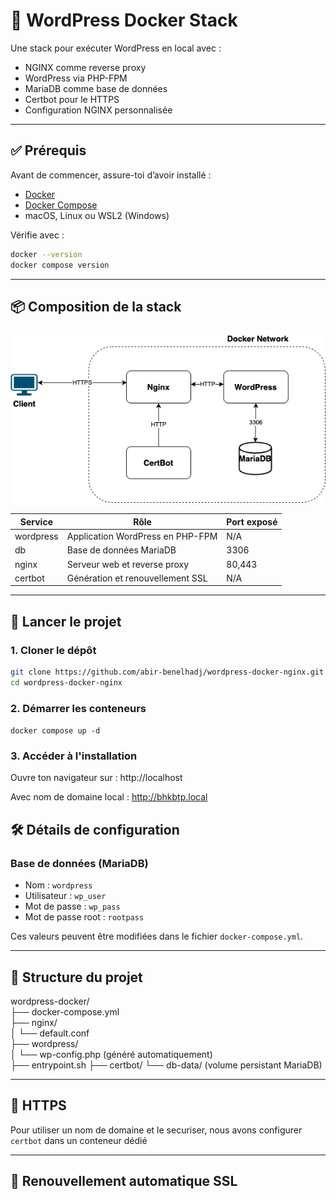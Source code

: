 # 🐳 WordPress Docker Stack

Une stack pour exécuter WordPress en local avec :

- NGINX comme reverse proxy  
- WordPress via PHP-FPM  
- MariaDB comme base de données 
- Certbot pour le HTTPS 
- Configuration NGINX personnalisée

---

## ✅ Prérequis

Avant de commencer, assure-toi d’avoir installé :

- [Docker](https://docs.docker.com/get-docker/)
- [Docker Compose](https://docs.docker.com/compose/install/)
- macOS, Linux ou WSL2 (Windows)

Vérifie avec :

```bash
docker --version
docker compose version
```

---

## 📦 Composition de la stack

![Architecture de la stack](./architecture.png)

| Service     | Rôle                                  | Port exposé |
|-------------|---------------------------------------|-------------|
| wordpress   | Application WordPress en PHP-FPM      | N/A         |
| db          | Base de données MariaDB               | 3306        |
| nginx       | Serveur web et reverse proxy          | 80,443      |
| certbot	  | Génération et renouvellement SSL	  | N/A         |
---

## 🚀 Lancer le projet

### 1. Cloner le dépôt

```bash
git clone https://github.com/abir-benelhadj/wordpress-docker-nginx.git
cd wordpress-docker-nginx
```

### 2. Démarrer les conteneurs

```docker compose up -d```

### 3. Accéder à l'installation

Ouvre ton navigateur sur : http://localhost

Avec nom de domaine local : http://bhkbtp.local

## 🛠️ Détails de configuration

### Base de données (MariaDB)

- Nom : `wordpress`  
- Utilisateur : `wp_user`  
- Mot de passe : `wp_pass`  
- Mot de passe root : `rootpass`  

Ces valeurs peuvent être modifiées dans le fichier `docker-compose.yml`.

---

## 🧾 Structure du projet

wordpress-docker/  
├── docker-compose.yml  
├── nginx/  
│   └── default.conf  
├── wordpress/  
│   └── wp-config.php (généré automatiquement)  
├── entrypoint.sh 
├── certbot/ 
└── db-data/  (volume persistant MariaDB)

---

## 🔐 HTTPS

Pour utiliser un nom de domaine et le securiser, nous avons configurer `certbot` dans un conteneur dédié

---
## 🔁 Renouvellement automatique SSL
